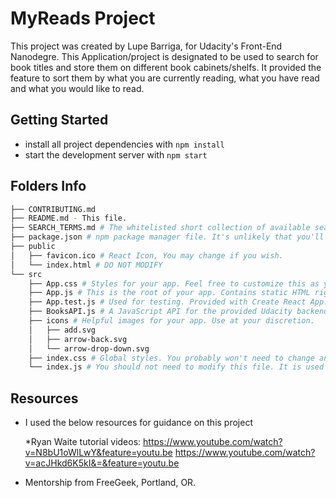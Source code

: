 # MyReads Project

This project was created by Lupe Barriga, for Udacity's Front-End Nanodegre. This Application/project is designated to be used to search for book titles and store them on different book cabinets/shelfs. It provided the feature to sort them by what you are currently reading, what you have read and what you would like to read.

## Getting Started

* install all project dependencies with `npm install`
* start the development server with `npm start`

## Folders Info
```bash
├── CONTRIBUTING.md
├── README.md - This file.
├── SEARCH_TERMS.md # The whitelisted short collection of available search terms for you to use with your app.
├── package.json # npm package manager file. It's unlikely that you'll need to modify this.
├── public
│   ├── favicon.ico # React Icon, You may change if you wish.
│   └── index.html # DO NOT MODIFY
└── src
    ├── App.css # Styles for your app. Feel free to customize this as you desire.
    ├── App.js # This is the root of your app. Contains static HTML right now.
    ├── App.test.js # Used for testing. Provided with Create React App. Testing is encouraged, but not required.
    ├── BooksAPI.js # A JavaScript API for the provided Udacity backend. Instructions for the methods are below.
    ├── icons # Helpful images for your app. Use at your discretion.
    │   ├── add.svg
    │   ├── arrow-back.svg
    │   └── arrow-drop-down.svg
    ├── index.css # Global styles. You probably won't need to change anything here.
    └── index.js # You should not need to modify this file. It is used for DOM rendering only.
```
## Resources
* I used the below resources for guidance on this project

    *Ryan Waite tutorial videos:
     https://www.youtube.com/watch?v=N8bU1oWlLwY&feature=youtu.be
     https://www.youtube.com/watch?v=acJHkd6K5kI&=&feature=youtu.be
 * Mentorship from FreeGeek, Portland, OR.

